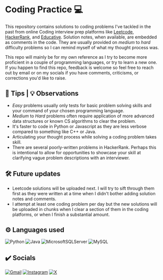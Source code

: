 # Coding Practice 💻

This repository contains solutions to coding problems I've tackled in the past from online Coding interview prep platforms like [Leetcode](https://leetcode.com/), [HackerRank](https://www.hackerrank.com/), and [Educative](https://www.educative.io/). Solution notes, when available, are embedded as comments in the code. They are usually provided on _medium_ to _hard_ difficulty problems so I can remind myself of what my thought process was.

This repo will mainly be for my own reference as I try to become more proficient in a couple of programming languages, or try to learn a new one. If you happen to find this repo, feedback is welcome so feel free to reach out by email or on my socials if you have comments, criticisms, or corrections you'd like to raise.

## 📝 Tips | 💡 Observations

- _Easy_ problems usually only tests for basic problem solving skills and your command of your chosen programming language.
- _Medium_ to _Hard_ problems often require application of more advanced data structures or known CS algorithms to clear the problem.
- It's faster to code in Python or Javascript as they are less verbose compared to something like C++ or Java.
- Articulating your thought process while solving a coding problem takes skill.
- There are several poorly-written problems in HackerRank. Perhaps this is intentional to allow for opportunities to showcase your skill at clarifying vague problem descriptions with an interviewer.

## 🛠️ Future updates

- Leetcode solutions will be uploaded next. I will try to sift through them first as they were written at a time when I didn't bother adding solution notes and comments.
- I attempt at least one coding problem per day but the new solutions will be uploaded in chunks when I clear a section of them in the coding platforms, or when I finish a substantial amount.

## ⚙️ Languages used

![Python](https://img.shields.io/badge/python-3670A0?style=for-the-badge&logo=python&logoColor=ffdd54)
![Java](https://img.shields.io/badge/java-%23ED8B00.svg?style=for-the-badge&logo=openjdk&logoColor=white)
![MicrosoftSQLServer](https://img.shields.io/badge/Microsoft%20SQL%20Server-CC2927?style=for-the-badge&logo=microsoft%20sql%20server&logoColor=white)
![MySQL](https://img.shields.io/badge/mysql-4479A1.svg?style=for-the-badge&logo=mysql&logoColor=white)

## ✔️ Socials

[![Gmail](https://img.shields.io/badge/Gmail-D14836?style=for-the-badge&logo=gmail&logoColor=white)](mailto:peejh.dev@gmail.com)
[![Instagram](https://img.shields.io/badge/Instagram-%23E4405F.svg?style=for-the-badge&logo=Instagram&logoColor=white)](https://www.instagram.com/peejhsison)
[![X](https://img.shields.io/badge/Twitter-%23FFFFFF.svg?style=for-the-badge&logo=X&logoColor=black)](https://x.com/peejhsison)
